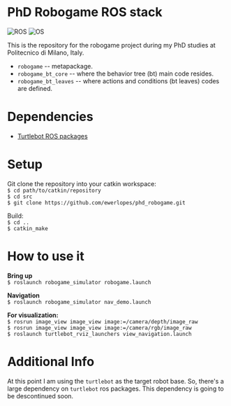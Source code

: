 PhD Robogame ROS stack
======================
![ROS](https://img.shields.io/badge/ROS-Indigo-brightgreen.svg)
![OS](https://img.shields.io/badge/OS-Ubutu14.04-orange.svg)

This is the repository for the robogame project during my PhD studies at Politecnico di Milano, Italy.

* `robogame` -- metapackage. <br/>
* `robogame_bt_core` -- where the behavior tree (bt) main code resides. <br/>
* `robogame_bt_leaves` -- where actions and conditions (bt leaves) codes are defined. <br/>

Dependencies
============

* [Turtlebot ROS packages](http://wiki.ros.org/turtlebot_gazebo) <br/>

Setup
=====
Git clone the repository into your catkin workspace: <br/>
`$ cd path/to/catkin/repository` <br/>
`$ cd src` <br/>
`$ git clone https://github.com/ewerlopes/phd_robogame.git` <br/>

Build: <br/>
`$ cd ..` <br/>
`$ catkin_make` <br/>


How to use it
=============
**Bring up**  <br/>
`$ roslaunch robogame_simulator robogame.launch` <br/>

**Navigation** <br/>
`$ roslaunch robogame_simulator nav_demo.launch` <br/>

**For visualization:** <br/>
`$ rosrun image_view image_view image:=/camera/depth/image_raw` <br/>
`$ rosrun image_view image_view image:=/camera/rgb/image_raw` <br/>
`$ roslaunch turtlebot_rviz_launchers view_navigation.launch` <br/>

Additional Info
===============
At this point I am using the `turtlebot` as the target robot base. So, there's a large dependency on `turtlebot` ros packages. This dependency is going to be descontinued soon.
